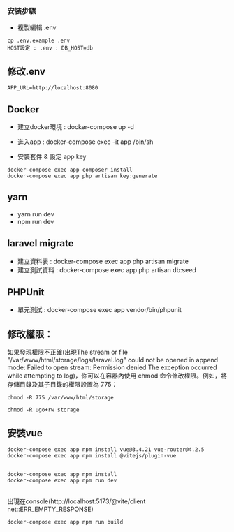 ### 安裝步驟

- 複製編輯 .env
```
cp .env.example .env
HOST設定 : .env : DB_HOST=db
```

## 修改.env
```
APP_URL=http://localhost:8080
```

## Docker

- 建立docker環境 : docker-compose up -d
- 進入app : docker-compose exec -it app /bin/sh

- 安裝套件 & 設定 app key
```
docker-compose exec app composer install
docker-compose exec app php artisan key:generate
```
## yarn

- yarn run dev
- npm run dev

## laravel migrate

- 建立資料表 : docker-compose exec app php artisan migrate
- 建立測試資料 : docker-compose exec app php artisan db:seed

## PHPUnit

- 單元測試 : docker-compose exec app vendor/bin/phpunit

## 修改權限：
如果發現權限不正確(出現The stream or file "/var/www/html/storage/logs/laravel.log" could not be opened in append mode: Failed to open stream: Permission denied The exception occurred while attempting to log)，你可以在容器內使用 chmod 命令修改權限。例如，將存儲目錄及其子目錄的權限設置為 775：
```
chmod -R 775 /var/www/html/storage

chmod -R ugo+rw storage
```

## 安裝vue
```
docker-compose exec app npm install vue@3.4.21 vue-router@4.2.5
docker-compose exec app npm install @vitejs/plugin-vue
```

## 
```
docker-compose exec app npm install
docker-compose exec app npm run dev
```

##
出現在console(http://localhost:5173/@vite/client net::ERR_EMPTY_RESPONSE)
```
docker-compose exec app npm run build
```
